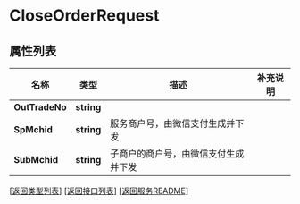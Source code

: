 # CloseOrderRequest

## 属性列表

名称 | 类型 | 描述 | 补充说明
------------ | ------------- | ------------- | -------------
**OutTradeNo** | **string** |  | 
**SpMchid** | **string** | 服务商户号，由微信支付生成并下发  | 
**SubMchid** | **string** | 子商户的商户号，由微信支付生成并下发  | 

[\[返回类型列表\]](README.md#类型列表)
[\[返回接口列表\]](README.md#接口列表)
[\[返回服务README\]](README.md)


